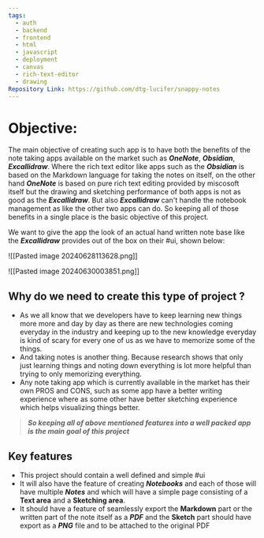 ```yaml
---
tags:
  - auth
  - backend
  - frontend
  - html
  - javascript
  - deployment
  - canvas
  - rich-text-editor
  - drawing
Repository Link: https://github.com/dtg-lucifer/snappy-notes
---
```

# Objective:

The main objective of creating such app is to have both the benefits of the note taking apps available on the market such as ***OneNote***, ***Obsidian***, ***Excallidraw***. Where the rich text editor like apps such as the ***Obsidian*** is based on the Markdown language for taking the notes on itself, on the other hand ***OneNote*** is based on pure rich text editing provided by miscosoft itself but the drawing and sketching performance of both apps is not as good as the ***Excallidraw***. But also ***Excallidraw*** can't handle the notebook management as like the other two apps can do. So keeping all of those benefits in a single place is the basic objective of this project.

We want to give the app the look of an actual hand written note base like the ***Excallidraw*** provides out of the box on their #ui, shown below:

![[Pasted image 20240628113628.png]]

![[Pasted image 20240630003851.png]]

## Why do we need to create this type of project ?

- As we all know that we developers have to keep learning new things more more and day by day as there are new technologies coming everyday in the industry and keeping up to the new knowledge everyday is kind of scary for every one of us as we have to memorize some of the things.
- And taking notes is another thing. Because research shows that only just learning things and noting down everything is lot more helpful than trying to only memorizing everything.
- Any note taking app which is currently available in the market has their own PROS and CONS, such as some app have a better writing experience where as some other have better sketching experience which helps visualizing things better.
>***So keeping all of above mentioned features into a well packed app is the main goal of this project***

## Key features

- This project should contain a well defined and simple #ui 
- It will also have the feature of creating ***Notebooks*** and each of those will have multiple ***Notes*** and which will have a simple page consisting of a **Text area** and a **Sketching area**.
- It should have a feature of seamlessly export the **Markdown** part or the written part of the note itself as a ***PDF*** and the **Sketch** part should have export as a ***PNG*** file and to be attached to the original PDF